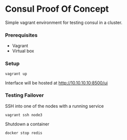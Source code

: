 # Consul Proof Of Concept

Simple vagrant environment for testing consul in a cluster.


### Prerequisites
* Vagrant
* Virtual box


### Setup
```
vagrant up
```

Interface will be hosted at http://10.10.10.10:8500/ui



### Testing Failover
SSH into one of the nodes with a running service
```
vagrant ssh node3
```

Shutdown a container
```
docker stop redis
```
